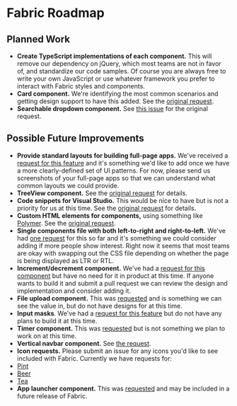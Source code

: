 # Fabric Roadmap

## Planned Work
- **Create TypeScript implementations of each component.** This will remove our dependency on jQuery, which most teams are not in favor of, and standardize our code samples. Of course you are always free to write your own JavaScript or use whatever framework you prefer to interact with Fabric styles and components.
- **Card component.** We're identifying the most common scenarios and getting design support to have this added. See the [original request](https://github.com/OfficeDev/Office-UI-Fabric/issues/152).
- **Searchable dropdown component.** See [this issue](https://github.com/OfficeDev/Office-UI-Fabric/issues/130) for the original request.

## Possible Future Improvements
- **Provide standard layouts for building full-page apps.** We've received a [request for this feature](https://github.com/OfficeDev/Office-UI-Fabric/issues/284) and it's something we'd like to add once we have a more clearly-defined set of UI patterns. For now, please send us screenshots of your full-page apps so that we can understand what common layouts we could provide.
- **TreeView component.** See the [original request](https://github.com/OfficeDev/Office-UI-Fabric/issues/238) for details.
- **Code snippets for Visual Studio.** This would be nice to have but is not a priority for us at this time. See the [original request](https://github.com/OfficeDev/Office-UI-Fabric/issues/233) for details.
- **Custom HTML elements for components,** using something like [Polymer](https://www.polymer-project.org/). See the [original request](https://github.com/OfficeDev/Office-UI-Fabric/issues/223).
- **Single components file with both left-to-right and right-to-left.** We've had [one request](https://github.com/OfficeDev/Office-UI-Fabric/issues/210) for this so far and it's something we could consider adding if more people show interest. Right now it seems that most teams are okay with swapping out the CSS file depending on whether the page is being displayed as LTR or RTL.
- **Increment/decrement component.** We've had a [request for this component](https://github.com/OfficeDev/Office-UI-Fabric/issues/196) but have no need for it in product at this time. If anyone wants to build it and submit a pull request we can review the design and implementation and consider adding it.
- **File upload component.** This was [requested](https://github.com/OfficeDev/Office-UI-Fabric/issues/134) and is something we can see the value in, but do not have designs for at this time.
- **Input masks**. We've had a [request for this feature](https://github.com/OfficeDev/Office-UI-Fabric/issues/133) but do not have any plans to build it at this time.
- **Timer component.** This was [requested](https://github.com/OfficeDev/Office-UI-Fabric/issues/132) but is not something we plan to work on at this time.
- **Vertical navbar component.** See [the request](https://github.com/OfficeDev/Office-UI-Fabric/issues/122).
- **Icon requests.** Please submit an issue for any icons you'd like to see included with Fabric. Currently we have requests for:
 - [Pint](https://github.com/OfficeDev/Office-UI-Fabric/issues/113)
 - [Beer](https://github.com/OfficeDev/Office-UI-Fabric/issues/113)
 - [Tea](https://github.com/OfficeDev/Office-UI-Fabric/issues/113)
- **App launcher component.** This was [requested](https://github.com/OfficeDev/Office-UI-Fabric/issues/81) and may be included in a future release of Fabric.
